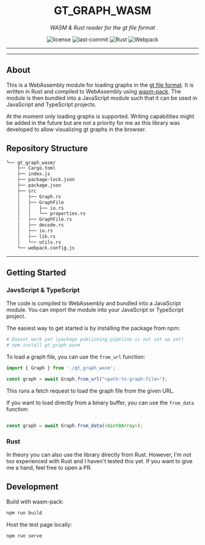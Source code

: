 <p align="center">
    <h1 align="center">GT_GRAPH_WASM</h1>
</p>
<p align="center">
    <em>WASM & Rust reader for the gt file format</em>
</p>
<p align="center">
	<img src="https://img.shields.io/github/license/semohr/gt_graph_wasm?style=flat&color=0080ff" alt="license">
	<img src="https://img.shields.io/github/last-commit/semohr/gt_graph_wasm?style=flat&color=0080ff" alt="last-commit">
	<img src="https://img.shields.io/badge/Rust-000000.svg?style=flat&logo=Rust&logoColor=white" alt="Rust">
	<img src="https://img.shields.io/badge/Webpack-8DD6F9.svg?style=flat&logo=Webpack&logoColor=black" alt="Webpack">
<p>

<hr>

---
## About

This is a WebAssembly module for loading graphs in the [gt file format](https://graph-tool.skewed.de/static/doc/gt_format.html). It is written in Rust and compiled to WebAssembly using [wasm-pack](https://rustwasm.github.io/wasm-pack/installer/). The module is then bundled into a JavaScript module such that it can be used in JavaScript and TypeScript projects.

At the moment only loading graphs is supported. Writing capabilities might be added in the future but are not a priority for me as this library was developed to allow visualizing gt graphs in the browser.


##  Repository Structure

```sh
└── gt_graph_wasm/
    ├── Cargo.toml
    ├── index.js
    ├── package-lock.json
    ├── package.json
    ├── src
    │   ├── Graph.rs
    │   ├── GraphFile
    │   │   ├── io.rs
    │   │   └── properties.rs
    │   ├── GraphFile.rs
    │   ├── decode.rs
    │   ├── io.rs
    │   ├── lib.rs
    │   └── utils.rs
    └── webpack.config.js
```

---

##  Getting Started


### JavsScript & TypeScript

The code is compiled to WebAssembly and bundled into a JavaScript module. You can import the module into your JavaScript or TypeScript project.


The easiest way to get started is by installing the package from npm:

```sh
# Doesnt work yet (package publishing pipeline is not set up yet)
# npm install gt_graph_wasm 
```

To load a graph file, you can use the `from_url` function:

```js
import { Graph } from './gt_graph_wasm';

const graph = await Graph.from_url("<path-to-graph-file>");

```

This runs a fetch request to load the graph file from the given URL.


If you want to load directly from a binary buffer, you can use the `from_data` function:

```js

const graph = await Graph.from_data(<Uint8Array>);

```


### Rust

In theory you can also use the library directly from Rust. However, I'm not too experienced with Rust and I haven't tested this yet. If you want to give me a hand, feel free to open a PR.


## Development

Build with wasm-pack:

```sh
npm run build
```

Host the test page locally:

```sh
npm run serve
```
